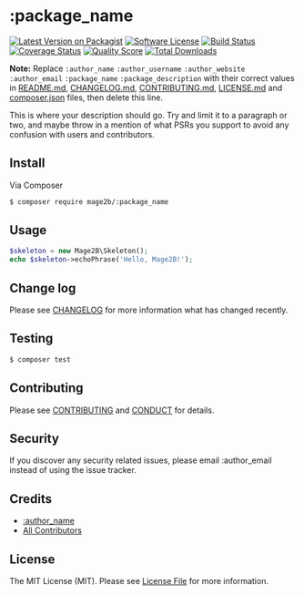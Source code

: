 # :package_name

[![Latest Version on Packagist][ico-version]][link-packagist]
[![Software License][ico-license]](LICENSE.md)
[![Build Status][ico-travis]][link-travis]
[![Coverage Status][ico-scrutinizer]][link-scrutinizer]
[![Quality Score][ico-code-quality]][link-code-quality]
[![Total Downloads][ico-downloads]][link-downloads]

**Note:** Replace ```:author_name``` ```:author_username``` ```:author_website``` ```:author_email``` ```:package_name``` ```:package_description``` with their correct values in [README.md](README.md), [CHANGELOG.md](CHANGELOG.md), [CONTRIBUTING.md](CONTRIBUTING.md), [LICENSE.md](LICENSE.md) and [composer.json](composer.json) files, then delete this line.

This is where your description should go. Try and limit it to a paragraph or two, and maybe throw in a mention of what
PSRs you support to avoid any confusion with users and contributors.

## Install

Via Composer

``` bash
$ composer require mage2b/:package_name
```

## Usage

``` php
$skeleton = new Mage2B\Skeleton();
echo $skeleton->echoPhrase('Hello, Mage2B!');
```

## Change log

Please see [CHANGELOG](CHANGELOG.md) for more information what has changed recently.

## Testing

``` bash
$ composer test
```

## Contributing

Please see [CONTRIBUTING](CONTRIBUTING.md) and [CONDUCT](CONDUCT.md) for details.

## Security

If you discover any security related issues, please email :author_email instead of using the issue tracker.

## Credits

- [:author_name][link-author]
- [All Contributors][link-contributors]

## License

The MIT License (MIT). Please see [License File](LICENSE.md) for more information.

[ico-version]: https://img.shields.io/packagist/v/mage2b/:package_name.svg?style=flat-square
[ico-license]: https://img.shields.io/badge/license-MIT-brightgreen.svg?style=flat-square
[ico-travis]: https://img.shields.io/travis/mage2b/:package_name/master.svg?style=flat-square
[ico-scrutinizer]: https://img.shields.io/scrutinizer/coverage/g/mage2b/:package_name.svg?style=flat-square
[ico-code-quality]: https://img.shields.io/scrutinizer/g/mage2b/:package_name.svg?style=flat-square
[ico-downloads]: https://img.shields.io/packagist/dt/mage2b/:package_name.svg?style=flat-square

[link-packagist]: https://packagist.org/packages/mage2b/:package_name
[link-travis]: https://travis-ci.org/mage2b/:package_name
[link-scrutinizer]: https://scrutinizer-ci.com/g/mage2b/:package_name/code-structure
[link-code-quality]: https://scrutinizer-ci.com/g/mage2b/:package_name
[link-downloads]: https://packagist.org/packages/mage2b/:package_name
[link-author]: https://github.com/:author_username
[link-contributors]: ../../contributors
